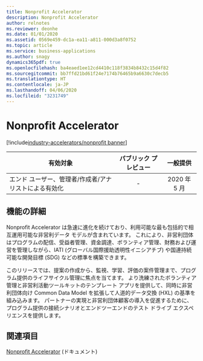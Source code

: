 ```yaml
---
title: Nonprofit Accelerator
description: Nonprofit Accelerator
author: relnotes
ms.reviewer: deonhe
ms.date: 01/01/2020
ms.assetid: 0569e459-dc1a-ea11-a811-000d3a8f0752
ms.topic: article
ms.service: business-applications
ms.author: snagy
dynamics365pdf: true
ms.openlocfilehash: ba4eaed1ee12cd4410c118f3834b8432c15d4f82
ms.sourcegitcommit: bb7ffd21bd61f24e7174b76465b9a6630c7decb5
ms.translationtype: HT
ms.contentlocale: ja-JP
ms.lasthandoff: 04/06/2020
ms.locfileid: "3231749"
---
```

# <a name="nonprofit-accelerator"></a>Nonprofit Accelerator
[!include[industry-accelerators/nonprofit banner](../includes/industry-accelerators/nonprofit.md)]

| 有効対象    |  パブリック プレビュー | 一般提供 | 
| ---------- | :----------: |:----------: |
|エンド ユーザー、管理者/作成者/アナリストによる有効化|-| 2020 年 5 月|






## <a name="feature-details"></a>機能の詳細
<!--feature detail start -->
Nonprofit Accelerator は急速に進化を続けており、利用可能な最も包括的で相互運用可能な非営利データ モデルが含まれています。 これにより、非営利団体はプログラムの配信、受益者管理、資金調達、ボランティア管理、財務および運営を管理しながら、IATI (グローバル国際援助透明性イニシアチブ) や国連持続可能な開発目標 (SDG) などの標準を構築できます。

このリリースでは、提案の作成から、監視、学習、評価の案件管理まで、プログラム提供のライフサイクル管理に焦点を当てます。 より洗練されたボランティア管理と非営利活動ツールキットのテンプレート アプリを提供して、同時に非営利団体向け Common Data Model を拡張して人道的データ交換 (HXL) の基準を組み込みます。 パートナーの実現と非営利団体顧客の導入を促進するために、プログラム提供の接続シナリオとエンドツーエンドのテスト ドライブ エクスペリエンスを提供します。

<!--feature detail end -->










## <a name="see-also"></a>関連項目


<!--docs start-->
[Nonprofit Accelerator](https://docs.microsoft.com/common-data-model/nfp-accelerator) (ドキュメント)
<!--docs end-->

